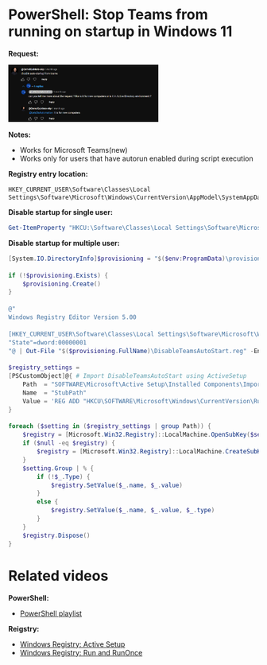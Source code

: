 # PowerShell: Stop Teams from running on startup in Windows 11

<b>Request:</b>

<img src="img/request.png" width=60% height=60%>

<b>Notes:</b>

* Works for Microsoft Teams(new)
* Works only for users that have autorun enabled during script execution

<b>Registry entry location:</b>

```batch
HKEY_CURRENT_USER\Software\Classes\Local Settings\Software\Microsoft\Windows\CurrentVersion\AppModel\SystemAppData\MSTeams_8wekyb3d8bbwe\TeamsTfwStartupTask
```

<b>Disable startup for single user:</b>

```powershell
Get-ItemProperty "HKCU:\Software\Classes\Local Settings\Software\Microsoft\Windows\CurrentVersion\AppModel\SystemAppData\MSTeams*\TeamsTfwStartupTask" | Set-ItemProperty -Name state -Value 1
```

<b>Disable startup for multiple user:</b>

```powershell
[System.IO.DirectoryInfo]$provisioning = "$($env:ProgramData)\provisioning"

if (!$provisioning.Exists) {
    $provisioning.Create()
}

@"
Windows Registry Editor Version 5.00

[HKEY_CURRENT_USER\Software\Classes\Local Settings\Software\Microsoft\Windows\CurrentVersion\AppModel\SystemAppData\MSTeams_8wekyb3d8bbwe\TeamsTfwStartupTask]
"State"=dword:00000001
"@ | Out-File "$($provisioning.FullName)\DisableTeamsAutoStart.reg" -Encoding unicode

$registry_settings =
[PSCustomObject]@{ # Import DisableTeamsAutoStart using ActiveSetup
    Path  = "SOFTWARE\Microsoft\Active Setup\Installed Components\ImportUserRegistry"
    Name  = "StubPath"
    Value = 'REG ADD "HKCU\SOFTWARE\Microsoft\Windows\CurrentVersion\RunOnce" /v ImportUserRegistry /d "REG IMPORT {0}" /f' -f "$($provisioning.FullName)\DisableTeamsAutoStart.reg"
}

foreach ($setting in ($registry_settings | group Path)) {
    $registry = [Microsoft.Win32.Registry]::LocalMachine.OpenSubKey($setting.Name, $true)
    if ($null -eq $registry) {
        $registry = [Microsoft.Win32.Registry]::LocalMachine.CreateSubKey($setting.Name, $true)
    }
    $setting.Group | % {
        if (!$_.Type) {
            $registry.SetValue($_.name, $_.value)
        }
        else {
            $registry.SetValue($_.name, $_.value, $_.type)
        }
    }
    $registry.Dispose()
}
```

# Related videos

<b>PowerShell:</b>

* [PowerShell playlist](https://www.youtube.com/playlist?list=PLVncjTDMNQ4RDyVzbV0_kpXCScTMgUw_A)

<b>Reigstry:</b>

* [Windows Registry: Active Setup](https://youtu.be/HrVJ7wdvfmo)
* [Windows Registry: Run and RunOnce](https://youtu.be/zgFzCq5uEPw)